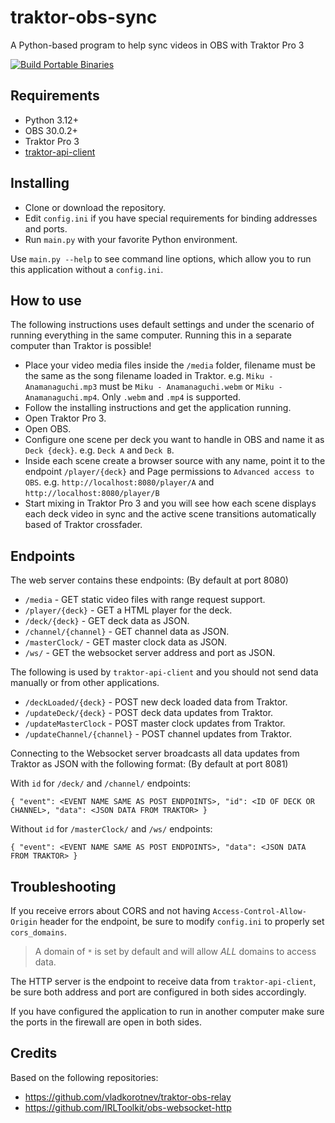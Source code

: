 # traktor-obs-sync
A Python-based program to help sync videos in OBS with Traktor Pro 3

[![Build Portable Binaries](https://github.com/jota2rz/traktor-obs-sync/actions/workflows/main.yml/badge.svg)](https://github.com/jota2rz/traktor-obs-sync/actions/workflows/main.yml)

## Requirements
- Python 3.12+
- OBS 30.0.2+
- Traktor Pro 3
- [traktor-api-client](https://github.com/ErikMinekus/traktor-api-client)

## Installing
- Clone or download the repository.
- Edit `config.ini` if you have special requirements for binding addresses and ports.
- Run `main.py` with your favorite Python environment.

Use `main.py --help` to see command line options, which allow you to run this application without a `config.ini`.

## How to use
The following instructions uses default settings and under the scenario of running everything in the same computer.
Running this in a separate computer than Traktor is possible!

- Place your video media files inside the `/media` folder, filename must be the same as the song filename loaded in Traktor. e.g. `Miku - Anamanaguchi.mp3` must be `Miku - Anamanaguchi.webm` or `Miku - Anamanaguchi.mp4`. Only `.webm` and `.mp4` is supported.
- Follow the installing instructions and get the application running.
- Open Traktor Pro 3.
- Open OBS.
- Configure one scene per deck you want to handle in OBS and name it as `Deck {deck}`. e.g. `Deck A` and `Deck B`.
- Inside each scene create a browser source with any name, point it to the endpoint `/player/{deck}` and Page permissions to `Advanced access to OBS`. e.g. `http://localhost:8080/player/A` and `http://localhost:8080/player/B`
- Start mixing in Traktor Pro 3 and you will see how each scene displays each deck video in sync and the active scene transitions automatically based of Traktor crossfader. 

## Endpoints
The web server contains these endpoints:
(By default at port 8080)
- `/media` - GET static video files with range request support.
- `/player/{deck}` - GET a HTML player for the deck.
- `/deck/{deck}` - GET deck data as JSON.
- `/channel/{channel}` - GET channel data as JSON.
- `/masterClock/` - GET master clock data as JSON.
- `/ws/` - GET the websocket server address and port as JSON.

The following is used by `traktor-api-client` and you should not send data manually or from other applications.
- `/deckLoaded/{deck}` - POST new deck loaded data from Traktor.
- `/updateDeck/{deck}` - POST deck data updates from Traktor.
- `/updateMasterClock` - POST master clock updates from Traktor.
- `/updateChannel/{channel}` - POST channel updates from Traktor.

Connecting to the Websocket server broadcasts all data updates from Traktor as JSON with the following format:
(By default at port 8081)

With `id` for `/deck/` and `/channel/` endpoints:
```
{ "event": <EVENT NAME SAME AS POST ENDPOINTS>, "id": <ID OF DECK OR CHANNEL>, "data": <JSON DATA FROM TRAKTOR> }
```

Without `id` for `/masterClock/` and `/ws/` endpoints:
```
{ "event": <EVENT NAME SAME AS POST ENDPOINTS>, "data": <JSON DATA FROM TRAKTOR> }
```

## Troubleshooting
If you receive errors about CORS and not having `Access-Control-Allow-Origin` header for the endpoint, be sure to modify `config.ini` to properly set `cors_domains`.

> A domain of `*` is set by default and will allow *ALL* domains to access data.

The HTTP server is the endpoint to receive data from `traktor-api-client`, be sure both address and port are configured in both sides accordingly.

If you have configured the application to run in another computer make sure the ports in the firewall are open in both sides.

## Credits
Based on the following repositories:
- https://github.com/vladkorotnev/traktor-obs-relay
- https://github.com/IRLToolkit/obs-websocket-http

